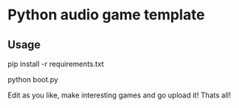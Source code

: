 # Python audio game template

## Usage

pip install -r requirements.txt

python boot.py

Edit as you like, make interesting games and go upload it! Thats all!
